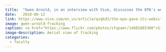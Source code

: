 ```yaml
---
title:  "Gwen Arnold, in an interview with Vice, discusses the EPA's website change to a more pro-fracking outlook"
date:   2018-06-12
link: https://www.vice.com/en_us/article/qvqkd3/the-epa-gave-its-website-a-pro-fracking-makeover
image: gwen-arnold-fracking
caption: <a href="https://www.flickr.com/photos/sfupamr/14601885300">Simon Fraser Uni</a> In areas where shale-drilling/hydraulic fracturing is heavy, a dense web of roads, pipelines and well pads turn continuous forests and grasslands into fragmented islands.
image-description: Aerial view of fracking
categories:
  - faculty
---
```

